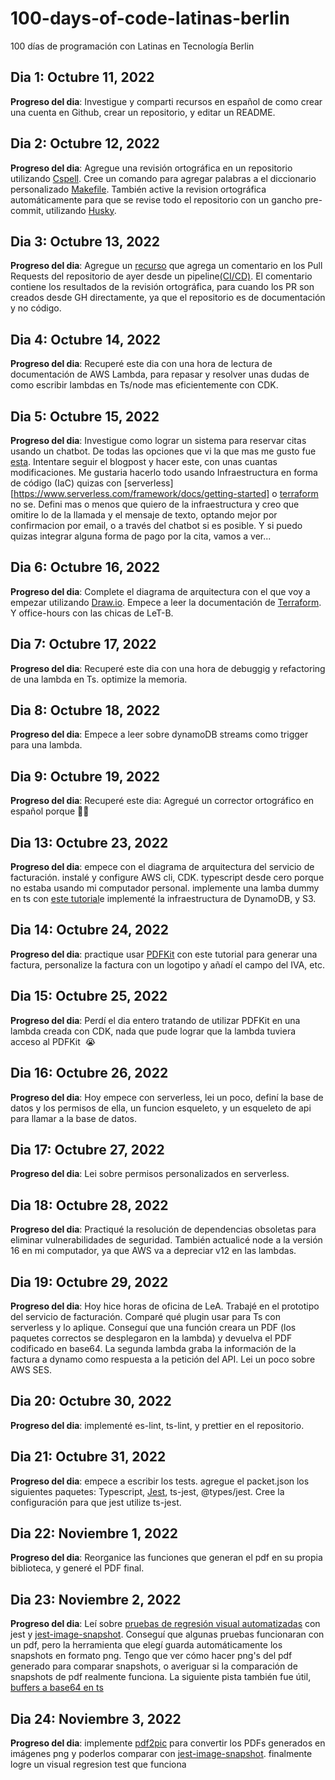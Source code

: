 # 100-days-of-code-latinas-berlin
100 días de programación con Latinas en Tecnología Berlin

## Dia 1: Octubre 11, 2022 
 
**Progreso del dia**: Investigue y comparti recursos en español de como crear una cuenta en Github, crear un repositorio, y editar un README.

## Dia 2: Octubre 12, 2022

**Progreso del dia**: Agregue una revisión ortográfica en un repositorio utilizando [Cspell](https://cspell.org/). Cree un comando para agregar palabras a el diccionario personalizado [Makefile][makefile]. También active la revision ortográfica automáticamente para que se revise todo el repositorio con un gancho pre-commit, utilizando [Husky](https://github.com/typicode/husky).

 ## Dia 3: Octubre 13, 2022

**Progreso del dia**: Agregue un [recurso](https://github.com/telia-oss/github-pr-resource) que agrega un comentario en los Pull Requests del repositorio de ayer desde un pipeline[(CI/CD)][concourse]. El comentario contiene los resultados de la revisión ortográfica, para cuando los PR son creados desde GH directamente, ya que el repositorio es de documentación y no código.

## Dia 4: Octubre 14, 2022

**Progreso del dia**: Recuperé este dia con una hora de lectura de documentación de AWS Lambda, para repasar y resolver unas dudas de como escribir lambdas en Ts/node mas eficientemente con CDK.

## Dia 5: Octubre 15, 2022

**Progreso del dia**: Investigue como lograr un sistema para reservar citas usando un chatbot. De todas las opciones que vi la que mas me gusto fue [esta](https://aws.amazon.com/blogs/machine-learning/build-an-appointment-scheduler-interface-integrated-with-meta-using-amazon-lex-and-amazon-connect/). Intentare seguir el blogpost y hacer este, con unas cuantas modificaciones. Me gustaria hacerlo todo usando Infraestructura en forma de código (IaC) quizas con [serverless][https://www.serverless.com/framework/docs/getting-started] o [terraform][terraform] no se. Defini mas o menos que quiero de la infraestructura y creo que omitire lo de la llamada y el mensaje de texto, optando mejor por confirmacion por email, o a través del chatbot si es posible. Y si puedo quizas integrar alguna forma de pago por la cita, vamos a ver...

## Dia 6: Octubre 16, 2022

**Progreso del dia**:  Complete el diagrama de arquitectura con el que voy a empezar utilizando [Draw.io][draw-io]. Empece a leer la documentación de [Terraform][terraform]. Y office-hours con las chicas de LeT-B.

## Dia 7: Octubre 17, 2022

**Progreso del dia**: Recuperé este dia con una hora de debuggig y refactoring de una lambda en Ts. optimize la memoria.

## Dia 8: Octubre 18, 2022

**Progreso del dia**: Empece a leer sobre dynamoDB streams como trigger para una lambda.

## Dia 9: Octubre 19, 2022

**Progreso del dia**: Recuperé este dia: Agregué un corrector ortográfico en español porque 🙈🙊

<!-- ## Dia 10: Octubre 20, 2022

**Progreso del dia**: -->

<!-- ## Dia 11: Octubre 21, 2022

**Progreso del dia**: -->

<!-- ## Dia 12: Octubre 22, 2022

**Progreso del dia**: -->

## Dia 13: Octubre 23, 2022

**Progreso del dia**: empece con el diagrama de arquitectura del servicio de facturación. instalé y configure AWS cli, CDK. typescript desde cero porque no estaba usando mi computador personal. implemente una lamba dummy en ts con [este tutorial](https://bobbyhadz.com/blog/aws-cdk-typescript-lambda)e implementé la infraestructura de DynamoDB, y S3.

## Dia 14: Octubre 24, 2022

**Progreso del dia**: practique usar [PDFKit][pdfkit] con este tutorial para generar una factura, personalize la factura con un logotipo y añadí el campo del IVA, etc.

## Dia 15: Octubre 25, 2022

**Progreso del dia**: Perdí el dia entero tratando de utilizar PDFKit en una lambda creada con CDK, nada que pude lograr que la lambda tuviera acceso al PDFKit  😭   

## Dia 16: Octubre 26, 2022

**Progreso del dia**: Hoy empece con serverless, lei un poco, definí la base de datos y los permisos de ella, un funcion esqueleto, y un esqueleto de api para llamar a la base de datos.

## Dia 17: Octubre 27, 2022

**Progreso del dia**: Lei sobre permisos personalizados en serverless.

## Dia 18: Octubre 28, 2022

**Progreso del dia**: Practiqué la resolución de dependencias obsoletas para eliminar vulnerabilidades de seguridad. También actualicé node a la versión 16 en mi computador, ya que AWS va a depreciar v12 en las lambdas.

## Dia 19: Octubre 29, 2022

**Progreso del dia**: Hoy hice horas de oficina de LeA. Trabajé en el prototipo del servicio de facturación. Comparé qué plugin usar para Ts con serverless y lo aplique. Conseguí que una función creara un PDF (los paquetes correctos se desplegaron en la lambda) y devuelva el PDF codificado en base64. La segunda lambda graba la información de la factura a dynamo como respuesta a la petición del API. Lei un poco sobre AWS SES.

## Dia 20: Octubre 30, 2022

**Progreso del dia**: implementé es-lint, ts-lint, y prettier en el repositorio.

## Dia 21: Octubre 31, 2022

**Progreso del dia**: empece a escribir los tests. agregue el packet.json los siguientes paquetes: Typescript, [Jest][jest], ts-jest, @types/jest. Cree la configuración para que jest utilize ts-jest.

## Dia 22: Noviembre 1, 2022

**Progreso del dia**: Reorganice las funciones que generan el pdf en su propia biblioteca, y generé el PDF final.

## Dia 23: Noviembre 2, 2022

**Progreso del dia**: Leí sobre [pruebas de regresión visual automatizadas](https://medium.com/nerd-for-tech/automated-visual-regression-testing-with-typescript-puppeteer-jest-and-jest-image-snapshot-9e14dd9d0fe7) con jest y [jest-image-snapshot][jest-image-snapshot]. Conseguí que algunas pruebas funcionaran con un pdf, pero la herramienta que elegí guarda automáticamente los snapshots en formato png. Tengo que ver cómo hacer png's del pdf generado para comparar snapshots, o averiguar si la comparación de snapshots de pdf realmente funciona.
La siguiente pista también fue útil, [buffers a base64 en ts](https://medium.com/@endingwithali/testing-with-images-in-javascript-52fcbe06961f)

## Dia 24: Noviembre 3, 2022

**Progreso del dia**: implemente [pdf2pic](https://www.npmjs.com/package/pdf2pic) para convertir los PDFs generados en imágenes png y poderlos comparar con [jest-image-snapshot][jest-image-snapshot]. finalmente logre un visual regresion test que funciona

<!-- ## Dia 25: Noviembre 4, 2022
**Progreso del dia**: -->

<!-- scheduled reading: -->
<!-- - https://dev.to/csouchet/automated-visual-regression-testing-with-typescript-playwright-jest-and-jest-image-snapshot-2b9c -->
<!-- https://dev.to/saniadsouza/test-for-visual-regression-with-jest-image-snapshot-4i54 -->
<!-- https://www.digitalocean.com/community/tutorials/how-to-encode-and-decode-strings-with-base64-in-javascript -->

<!-- ## Dia 26: Noviembre 5, 2022

**Progreso del dia**: -->

<!-- ## Dia 27: Noviembre 6, 2022

**Progreso del dia**: -->

<!-- ## Dia 28: Noviembre 7, 2022

**Progreso del dia**: -->

<!-- ## Dia 29: Noviembre 8, 2022

**Progreso del dia**: -->

<!-- ## Dia 30: Noviembre 9, 2022

**Progreso del dia**: -->

[concourse]: https://concourse-ci.org/
[draw-io]: https://github.com/jgraph/drawio-desktop/releases
[jest]: https://jestjs.io/docs/getting-started
[jest-image-snapshot]: https://github.com/americanexpress/jest-image-snapshot
[makefile]: https://www.gnu.org/software/make/manual/make.html
[pdfkit]: https://pdfkit.org/
[terraform]: https://learn.hashicorp.com/tutorials/terraform/infrastructure-as-code?in=terraform/aws-get-started
